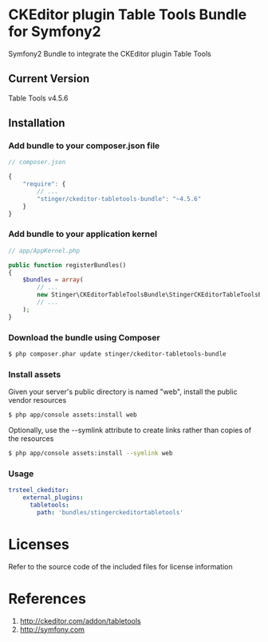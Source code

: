 # CKEditor plugin Table Tools Bundle for Symfony2
Symfony2 Bundle to integrate the CKEditor plugin Table Tools

## Current Version

Table Tools v4.5.6

## Installation

### Add bundle to your composer.json file

``` js
// composer.json

{
    "require": {
		// ...
        "stinger/ckeditor-tabletools-bundle": "~4.5.6"
    }
}
```

### Add bundle to your application kernel

``` php
// app/AppKernel.php

public function registerBundles()
{
    $bundles = array(
        // ...
        new Stinger\CKEditorTableToolsBundle\StingerCKEditorTableToolsBundle(),
        // ...
    );
}
```

### Download the bundle using Composer

``` bash
$ php composer.phar update stinger/ckeditor-tabletools-bundle
```

### Install assets

Given your server's public directory is named "web", install the public vendor resources

``` bash
$ php app/console assets:install web
```

Optionally, use the --symlink attribute to create links rather than copies of the resources 

``` bash
$ php app/console assets:install --symlink web
```

### Usage

``` yaml
trsteel_ckeditor:
    external_plugins:
      tabletools:
        path: 'bundles/stingerckeditortabletools'
```



# Licenses

Refer to the source code of the included files for license information

# References

1. http://ckeditor.com/addon/tabletools
2. http://symfony.com
